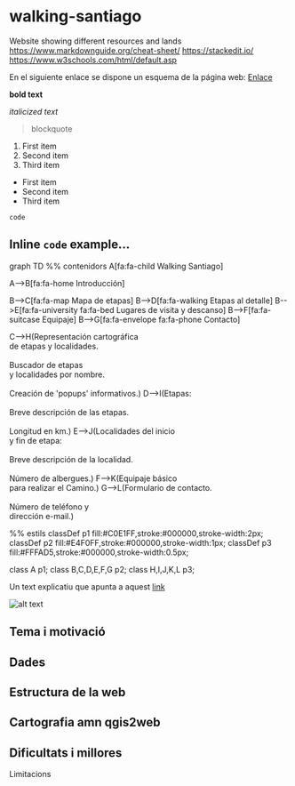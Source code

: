 # walking-santiago
Website showing different resources and lands
https://www.markdownguide.org/cheat-sheet/
https://stackedit.io/
https://www.w3schools.com/html/default.asp

En el siguiente enlace se dispone un esquema de la página web: [Enlace](images/esquema/mermaid_diagram.png)

**bold text**

*italicized text*
> blockquote

1. First item
2. Second item
3. Third item

- First item
- Second item
- Third item

`code`

Inline `code` example...
<br>
---
graph TD
%% contenidors
A[fa:fa-child Walking Santiago] 
    
A-->B[fa:fa-home Introducción]

B-->C[fa:fa-map Mapa de etapas]
B-->D[fa:fa-walking Etapas al detalle]
B-->E[fa:fa-university fa:fa-bed Lugares de visita y descanso]
B-->F[fa:fa-suitcase Equipaje]
B-->G[fa:fa-envelope fa:fa-phone Contacto]

C-->H(Representación cartográfica <br> de etapas y localidades.<br> <br> Buscador de etapas <br> y localidades por nombre. <br><br> Creación de 'popups' informativos.)
D-->I(Etapas: <br/><br>Breve descripción de las etapas. <br><br>Longitud en km.)
E-->J(Localidades del inicio <br> y fin de etapa: <br> <br>Breve descripción de la localidad. <br><br>Número de albergues.)
F-->K(Equipaje básico <br> para realizar el Camino.)
G-->L(Formulario de contacto. <br><br> Número de teléfono y<br> dirección e-mail.)

%% estils
classDef p1 fill:#C0E1FF,stroke:#000000,stroke-width:2px;
classDef p2 fill:#E4F0FF,stroke:#000000,stroke-width:1px;
classDef p3 fill:#FFFAD5,stroke:#000000,stroke-width:0.5px;

class A p1;
class B,C,D,E,F,G p2;
class H,I,J,K,L p3;



Un text explicatiu que apunta a aquest [link](https://www.example.com)

![alt text](images/Ways_ofSt._James_in_Europe.png)

## Tema i motivació

## Dades

## Estructura de la web

## Cartografia amn qgis2web

## Dificultats i millores
Limitacions
